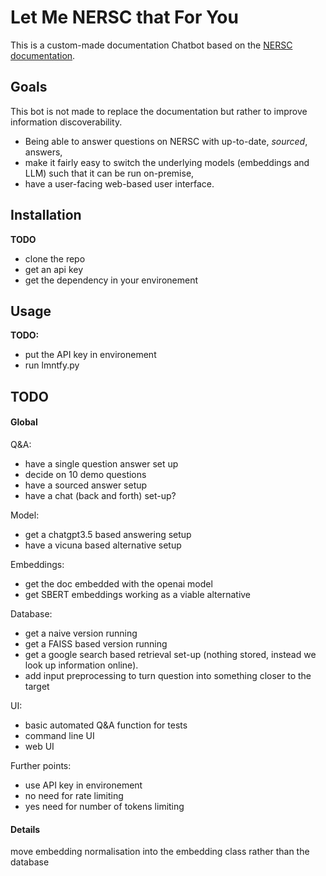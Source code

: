 # Let Me NERSC that For You

This is a custom-made documentation Chatbot based on the [NERSC documentation](https://docs.nersc.gov/).

## Goals

This bot is not made to replace the documentation but rather to improve information discoverability.

* Being able to answer questions on NERSC with up-to-date, *sourced*, answers,
* make it fairly easy to switch the underlying models (embeddings and LLM) such that it can be run on-premise,
* have a user-facing web-based user interface.

## Installation

**TODO**
- clone the repo
- get an api key
- get the dependency in your environement

## Usage

**TODO:**
- put the API key in environement
- run lmntfy.py

## TODO

#### Global

Q&A:
- have a single question answer set up
- decide on 10 demo questions
- have a sourced answer setup
- have a chat (back and forth) set-up?

Model:
- get a chatgpt3.5 based answering setup
- have a vicuna based alternative setup

Embeddings:
- get the doc embedded with the openai model
- get SBERT embeddings working as a viable alternative

Database:
- get a naive version running
- get a FAISS based version running
- get a google search based retrieval set-up (nothing stored, instead we look up information online).
- add input preprocessing to turn question into something closer to the target

UI:
- basic automated Q&A function for tests
- command line UI
- web UI

Further points:
- use API key in environement
- no need for rate limiting
- yes need for number of tokens limiting

#### Details

move embedding normalisation into the embedding class rather than the database